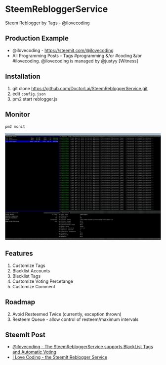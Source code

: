 # SteemRebloggerService
Steem Reblogger by Tags - [@ilovecoding](https://steemit.com/@ilovecoding)

## Production Example
- @ilovecoding - https://steemit.com/@ilovecoding
- All Programming Posts - Tags #programming &/or #coding &/or #ilovecoding. @ilovecoding is managed by @justyy [Witness]

## Installation
1. git clone https://github.com/DoctorLai/SteemRebloggerService.git
2. edit `config.json`
3. pm2 start reblogger.js

## Monitor
`pm2 monit`

![](https://github.com/DoctorLai/SteemRebloggerService/blob/master/SteemRebloggerService.jpg?raw=true)

## Features
1. Customize Tags 
2. Blacklist Accounts
3. Blacklist Tags
4. Customize Voting Percetange
5. Customize Comment

## Roadmap
2. Avoid Resteemed Twice (currently, exception thrown)
3. Resteem Queue - allow control of resteem/maximum intervals

## SteemIt Post
- [@ilovecoding - The SteemRebloggerService supports BlackList Tags and Automatic Voting](https://steemit.com/utopian-io/@justyy/ilovecoding-the-steemrebloggerservice-supports-blacklist-tags-and-automatic-voting)
- [I Love Coding - the SteemIt Reblogger Service](https://steemit.com/utopian-io/@justyy/i-love-coding-the-steemit-reblogger-service)
